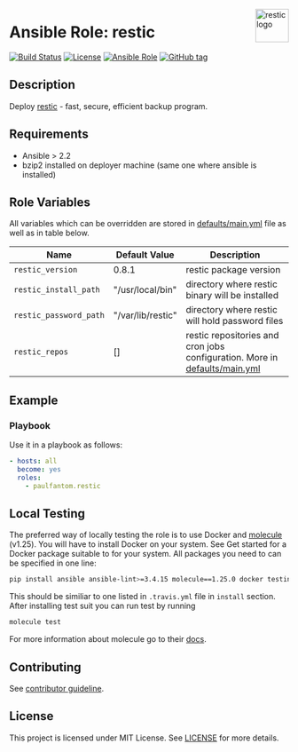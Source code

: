 <p><img src="https://restic.readthedocs.io/en/stable/_static/logo.png" alt="restic logo" title="restic" align="right" height="60" /></p>

# Ansible Role: restic

[![Build Status](https://travis-ci.org/paulfantom/ansible-restic.svg?branch=master)](https://travis-ci.org/paulfantom/ansible-restic)
[![License](https://img.shields.io/badge/license-MIT%20License-brightgreen.svg)](https://opensource.org/licenses/MIT)
[![Ansible Role](https://img.shields.io/badge/ansible%20role-paulfantom.node_exporter-blue.svg)](https://galaxy.ansible.com/paulfantom/restic/)
[![GitHub tag](https://img.shields.io/github/tag/paulfantom/ansible-restic.svg)](https://github.com/paulfantom/ansible-restic/tags)

## Description

Deploy [restic](https://restic.net/) - fast, secure, efficient backup program.

## Requirements

- Ansible > 2.2
- bzip2 installed on deployer machine (same one where ansible is installed)

## Role Variables

All variables which can be overridden are stored in [defaults/main.yml](defaults/main.yml) file as well as in table below.

| Name           | Default Value | Description                        |
| -------------- | ------------- | -----------------------------------|
| `restic_version` | 0.8.1 | restic package version |
| `restic_install_path` | "/usr/local/bin" | directory where restic binary will be installed |
| `restic_password_path` | "/var/lib/restic" | directory where restic will hold password files |
| `restic_repos` | [] | restic repositories and cron jobs configuration. More in [defaults/main.yml](defaults/main.yml) |

## Example

### Playbook

Use it in a playbook as follows:
```yaml
- hosts: all
  become: yes
  roles:
    - paulfantom.restic
```

## Local Testing

The preferred way of locally testing the role is to use Docker and [molecule](https://github.com/metacloud/molecule) (v1.25). You will have to install Docker on your system. See Get started for a Docker package suitable to for your system.
All packages you need to can be specified in one line:
```sh
pip install ansible ansible-lint>=3.4.15 molecule==1.25.0 docker testinfra>=1.7.0
```
This should be similiar to one listed in `.travis.yml` file in `install` section. 
After installing test suit you can run test by running
```sh
molecule test
```
For more information about molecule go to their [docs](http://molecule.readthedocs.io/en/stable-1.25/).

## Contributing

See [contributor guideline](CONTRIBUTING.md).

## License

This project is licensed under MIT License. See [LICENSE](/LICENSE) for more details.
